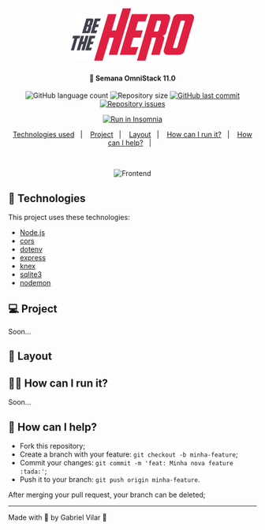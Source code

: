<h1 align="center">
    <img alt="Be The Hero" title="#delicinha" src="../.github/logo.svg" width="250px" />
</h1>

<h4 align="center">
  🚀 Semana OmniStack 11.0
</h4>

<p align="center">
  <img alt="GitHub language count" src="https://img.shields.io/github/languages/count/cogumm/Semana-OmniStack">

  <img alt="Repository size" src="https://img.shields.io/github/repo-size/cogumm/Semana-OmniStack">
  
  <a href="https://github.com/cogumm/Semana-OmniStack/commits/master">
    <img alt="GitHub last commit" src="https://img.shields.io/github/last-commit/cogumm/Semana-OmniStack">
  </a>

  <a href="https://github.com/cogumm/Semana-OmniStack/issues">
    <img alt="Repository issues" src="https://img.shields.io/github/issues/cogumm/Semana-OmniStack">
  </a>
</p>

<p align="center">
    <a href="https://insomnia.rest/run/?label=Be%20The%20Hero%20API&uri=https://github.com/cogumm/Semana-OmniStack/blob/master/11semana/backend/TODO/Insomnia_SemanaOmniStack11.json" target="_blank"><img src="https://insomnia.rest/images/run.svg" alt="Run in Insomnia"></a>
</p>

<p align="center">
  <a href="#rocket-technologies">Technologies used</a>&nbsp;&nbsp;&nbsp;|&nbsp;&nbsp;&nbsp;
  <a href="#-project">Project</a>&nbsp;&nbsp;&nbsp;|&nbsp;&nbsp;&nbsp;
  <a href="#-layout">Layout</a>&nbsp;&nbsp;&nbsp;|&nbsp;&nbsp;&nbsp;
  <a href="#-how-can-i-run-it">How can I run it?</a>&nbsp;&nbsp;&nbsp;|&nbsp;&nbsp;&nbsp;
  <a href="#-how-can-i-help">How can I help?</a>&nbsp;&nbsp;&nbsp;|&nbsp;&nbsp;&nbsp;
</p>

<br />

<p align="center">
  <img alt="Frontend" src="../.github/be-the-hero-desktop.gif" width="50%">
</p>

## 🚀 Technologies

This project uses these technologies:

<ul>
  <li>
    <a href="https://nodejs.org/en/" target="_blank" alt="NodeJS">Node.js</a>
  </li>

  <li>
    <a href="https://www.npmjs.com/package/cors" target="_blank" alt="cors">cors</a>
  </li>
  <li>
    <a href="https://www.npmjs.com/package/dotenv" target="_blank" alt="dotenv">dotenv</a>
  </li>
  <li>
    <a href="https://www.npmjs.com/package/express" target="_blank" alt="Express">express</a>
  </li>
  <li>
    <a href="https://knexjs.org/" target="_blank" alt="KNexJS">knex</a>
  </li>
  <li>
    <a href="https://www.npmjs.com/package/sqlite3" target="_blank" alt="SQLite">sqlite3</a>
  </li>
  <li>
    <a href="https://www.npmjs.com/package/nodemon" target="_blank" alt="Nodemon">nodemon</a>
  </li>
</ul>

## 💻 Project

Soon...

## 🔖 Layout

## 👨‍💻 How can I run it?

Soon...

## 🤔 How can I help?

- Fork this repository;
- Create a branch with your feature: `git checkout -b minha-feature`;
- Commit your changes: `git commit -m 'feat: Minha nova feature :tada:'`;
- Push it to your branch: `git push origin minha-feature`.

After merging your pull request, your branch can be deleted;

---

Made with 💜 by Gabriel Vilar 🖖
